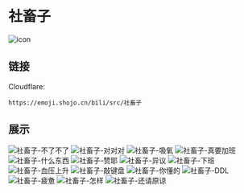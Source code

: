 # 社畜子
![icon](https://emoji.shojo.cn/bili/src/社畜子/icon.png)
## 链接
Cloudflare:
```
https://emoji.shojo.cn/bili/src/社畜子
```
## 展示
![社畜子-不了不了](https://emoji.shojo.cn/bili/src/社畜子/社畜子-不了不了.png)
![社畜子-对对对](https://emoji.shojo.cn/bili/src/社畜子/社畜子-对对对.png)
![社畜子-吸氧](https://emoji.shojo.cn/bili/src/社畜子/社畜子-吸氧.png)
![社畜子-真要加班](https://emoji.shojo.cn/bili/src/社畜子/社畜子-真要加班.png)
![社畜子-什么东西](https://emoji.shojo.cn/bili/src/社畜子/社畜子-什么东西.png)
![社畜子-赞耶](https://emoji.shojo.cn/bili/src/社畜子/社畜子-赞耶.png)
![社畜子-异议](https://emoji.shojo.cn/bili/src/社畜子/社畜子-异议.png)
![社畜子-下班](https://emoji.shojo.cn/bili/src/社畜子/社畜子-下班.png)
![社畜子-血压上升](https://emoji.shojo.cn/bili/src/社畜子/社畜子-血压上升.png)
![社畜子-敲键盘](https://emoji.shojo.cn/bili/src/社畜子/社畜子-敲键盘.png)
![社畜子-你懂的](https://emoji.shojo.cn/bili/src/社畜子/社畜子-你懂的.png)
![社畜子-DDL](https://emoji.shojo.cn/bili/src/社畜子/社畜子-DDL.png)
![社畜子-疲惫](https://emoji.shojo.cn/bili/src/社畜子/社畜子-疲惫.png)
![社畜子-怎样](https://emoji.shojo.cn/bili/src/社畜子/社畜子-怎样.png)
![社畜子-还请原谅](https://emoji.shojo.cn/bili/src/社畜子/社畜子-还请原谅.png)
